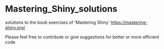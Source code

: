 # Mastering_Shiny_solutions
solutions to the book exercises of 'Mastering Shiny' https://mastering-shiny.org/

Please feel free to contribute or give suggestions for better or more efficient code
